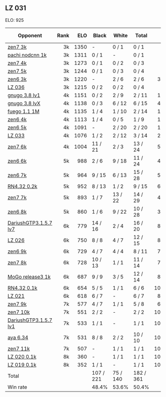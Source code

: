 ## LZ 031 ##

ELO: 925

Opponent | Rank | ELO | Black | White | Total | Win rate
---------|-----:|----:|-------|-------|-------|-------:
[zen7 3k](zen7%203k.md) | 3k | 1350 | - | 0 / 1 | 0 / 1 | 0.0%
[pachi nodcnn 1k](pachi%20nodcnn%201k.md) | 3k | 1311 | 0 / 1 | - | 0 / 1 | 0.0%
[zen7 4k](zen7%204k.md) | 3k | 1273 | 0 / 1 | 0 / 2 | 0 / 3 | 0.0%
[zen7 5k](zen7%205k.md) | 3k | 1244 | 0 / 1 | 0 / 3 | 0 / 4 | 0.0%
[zen6 3k](zen6%203k.md) | 3k | 1220 | - | 2 / 6 | 2 / 6 | 33.3%
[LZ 036](LZ%20036.md) | 3k | 1215 | 0 / 2 | 0 / 2 | 0 / 4 | 0.0%
[gnugo 3.8 lv1](gnugo%203.8%20lv1.md) | 4k | 1151 | 0 / 2 | 2 / 9 | 2 / 11 | 18.2%
[gnugo 3.8 lvX](gnugo%203.8%20lvX.md) | 4k | 1138 | 0 / 3 | 6 / 12 | 6 / 15 | 40.0%
[fuego 1.1 1M](fuego%201.1%201M.md) | 4k | 1135 | 1 / 4 | 1 / 10 | 2 / 14 | 14.3%
[zen6 4k](zen6%204k.md) | 4k | 1113 | 1 / 4 | 0 / 5 | 1 / 9 | 11.1%
[zen6 5k](zen6%205k.md) | 4k | 1091 | - | 2 / 20 | 2 / 20 | 10.0%
[LZ 033](LZ%20033.md) | 4k | 1076 | 1 / 2 | 2 / 12 | 3 / 14 | 21.4%
[zen7 6k](zen7%206k.md) | 4k | 1004 | 11 / 21 | 2 / 3 | 13 / 24 | 54.2%
[zen6 6k](zen6%206k.md) | 5k | 988 | 2 / 6 | 9 / 18 | 11 / 24 | 45.8%
[zen6 7k](zen6%207k.md) | 5k | 964 | 9 / 15 | 6 / 13 | 15 / 28 | 53.6%
[RN4.32 0.2k](RN4.32%200.2k.md) | 5k | 952 | 8 / 13 | 1 / 2 | 9 / 15 | 60.0%
[zen7 7k](zen7%207k.md) | 5k | 893 | 1 / 7 | 13 / 22 | 14 / 29 | 48.3%
[zen6 8k](zen6%208k.md) | 5k | 860 | 1 / 6 | 9 / 22 | 10 / 28 | 35.7%
[DariushGTP3.1.5.7 lv7](DariushGTP3.1.5.7%20lv7.md) | 6k | 779 | 14 / 16 | 2 / 4 | 16 / 20 | 80.0%
[LZ 026](LZ%20026.md) | 6k | 750 | 8 / 8 | 4 / 7 | 12 / 15 | 80.0%
[zen6 9k](zen6%209k.md) | 6k | 729 | 4 / 7 | 4 / 4 | 8 / 11 | 72.7%
[zen7 8k](zen7%208k.md) | 6k | 728 | 10 / 13 | 1 / 1 | 11 / 14 | 78.6%
[MoGo release3 1k](MoGo%20release3%201k.md) | 6k | 687 | 9 / 9 | 3 / 5 | 12 / 14 | 85.7%
[RN4.32 0.1k](RN4.32%200.1k.md) | 6k | 654 | 5 / 5 | 1 / 1 | 6 / 6 | 100.0%
[LZ 021](LZ%20021.md) | 6k | 618 | 6 / 7 | - | 6 / 7 | 85.7%
[zen7 9k](zen7%209k.md) | 7k | 577 | 4 / 7 | 1 / 1 | 5 / 8 | 62.5%
[zen7 10k](zen7%2010k.md) | 7k | 551 | 2 / 2 | - | 2 / 2 | 100.0%
[DariushGTP3.1.5.7 lv1](DariushGTP3.1.5.7%20lv1.md) | 7k | 533 | 1 / 1 | - | 1 / 1 | 100.0%
[aya 6.34](aya%206.34.md) | 7k | 531 | 8 / 8 | 2 / 2 | 10 / 10 | 100.0%
[zen7 11k](zen7%2011k.md) | 7k | 507 | - | 1 / 1 | 1 / 1 | 100.0%
[LZ 020 0.1k](LZ%20020%200.1k.md) | 8k | 360 | - | 1 / 1 | 1 / 1 | 100.0%
[LZ 019 0.1k](LZ%20019%200.1k.md) | 8k | 352 | 1 / 1 | - | 1 / 1 | 100.0%
Total | | | 107 / 221 | 75 / 140 | 182 / 361 | 
Win rate| | | 48.4% | 53.6% | 50.4% | 
